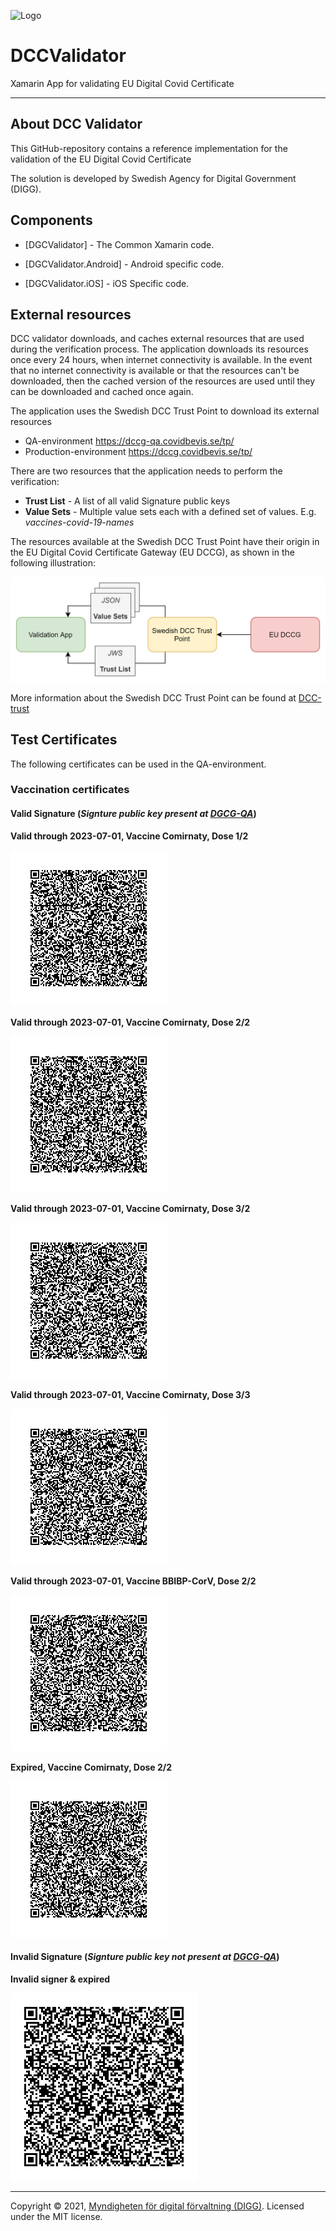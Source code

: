 ![Logo](https://docs.swedenconnect.se/technical-framework/latest/img/digg_centered.png)

# DCCValidator

Xamarin App for validating EU Digital Covid Certificate

---

## About DCC Validator

This GitHub-repository contains a reference implementation for the validation of the EU Digital Covid Certificate

The solution is developed by Swedish Agency for Digital Government (DIGG).


## Components

* [DGCValidator] - The Common Xamarin code.

* [DGCValidator.Android] - Android specific code.

* [DGCValidator.iOS] - iOS Specific code.

## External resources

DCC validator downloads, and caches external resources that are used during the verification process.
The application downloads its resources once every 24 hours, when internet connectivity is available.
In the event that no internet connectivity is available or that the resources can't be downloaded, then
the cached version of the resources are used until they can be downloaded and cached once again.

The application uses the Swedish DCC Trust Point to download its external resources 
* QA-environment https://dccg-qa.covidbevis.se/tp/
* Production-environment https://dccg.covidbevis.se/tp/

There are two resources that the application needs to perform the verification:
* __Trust List__ - A list of all valid Signature public keys
* __Value Sets__ - Multiple value sets each with a defined set of values. E.g. _vaccines-covid-19-names_ 

The resources available at the Swedish DCC Trust Point have their origin in the EU Digital Covid Certificate Gateway (EU DCCG),
as shown in the following illustration:

![External Resources](readme-resources/external_resources.png)

More information about the Swedish DCC Trust Point can be found at [DCC-trust](https://github.com/DIGGSweden/dgc-trust)


## Test Certificates

The following certificates can be used in the QA-environment.

### Vaccination certificates

#### Valid Signature (_Signture public key present at [DGCG-QA](https://dccg-qa.covidbevis.se/tp/)_)

__Valid through 2023-07-01, Vaccine Comirnaty, Dose 1/2__

![Dose 1 of 2](readme-resources/dose_1of2.png)

__Valid through 2023-07-01, Vaccine Comirnaty, Dose 2/2__

![Dose 2 of 2](readme-resources/dose_2of2.png)

__Valid through 2023-07-01, Vaccine Comirnaty, Dose 3/2__

![Dose 3 of 2](readme-resources/dose_3of2.png)

__Valid through 2023-07-01, Vaccine Comirnaty, Dose 3/3__

![Dose 3 of 3](readme-resources/dose_3of3.png)

__Valid through 2023-07-01, Vaccine BBIBP-CorV, Dose 2/2__

![Dose 2 of 2](readme-resources/vaccine_BBIBP-CorV.png)

__Expired, Vaccine Comirnaty, Dose 2/2__

![Dose 2 of 2](readme-resources/expired.png)

#### Invalid Signature (_Signture public key __not__ present at [DGCG-QA](https://dccg-qa.covidbevis.se/tp/)_)

__Invalid signer & expired__

![Invalid signer](readme-resources/invalid_signer.png)


------

Copyright &copy; 2021, [Myndigheten för digital förvaltning (DIGG)](http://www.digg.se). Licensed under the MIT license.
